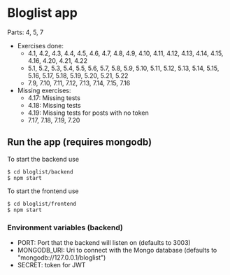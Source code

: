 Bloglist app
============

Parts: 4, 5, 7


- Exercises done:
    - 4.1, 4.2, 4.3, 4.4, 4.5, 4.6, 4.7, 4.8, 4.9, 4.10, 4.11, 4.12, 4.13, 4.14, 4.15, 4.16, 4.20, 4.21, 4.22
    - 5.1, 5.2, 5.3, 5.4, 5.5, 5.6, 5.7, 5.8, 5.9, 5.10, 5.11, 5.12, 5.13, 5.14, 5.15, 5.16, 5.17, 5.18, 5.19, 5.20, 5.21, 5.22
    - 7.9, 7.10, 7.11, 7.12, 7.13, 7.14, 7.15, 7.16
- Missing exercises:
    - 4.17: Missing tests
    - 4.18: Missing tests
    - 4.19: Missing tests for posts with no token
    - 7.17, 7.18, 7.19, 7.20


## Run the app (requires mongodb)
To start the backend use
```
$ cd bloglist/backend
$ npm start
```

To start the frontend use
```
$ cd bloglist/frontend
$ npm start
```

### Environment variables (backend)
- PORT: Port that the backend will listen on (defaults to 3003)
- MONGODB_URI: Uri to connect with the Mongo database (defaults to "mongodb://127.0.0.1/bloglist")
- SECRET: token for JWT